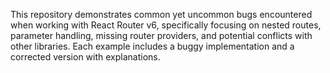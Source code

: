 This repository demonstrates common yet uncommon bugs encountered when working with React Router v6, specifically focusing on nested routes, parameter handling, missing router providers, and potential conflicts with other libraries. Each example includes a buggy implementation and a corrected version with explanations.